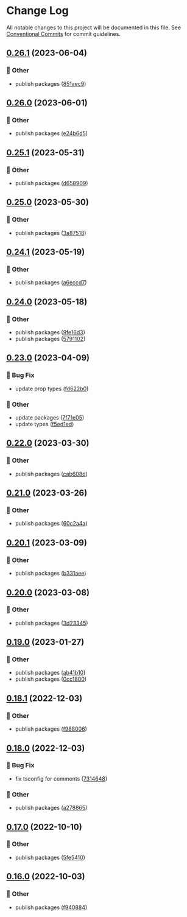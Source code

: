 # Change Log

All notable changes to this project will be documented in this file.
See [Conventional Commits](https://conventionalcommits.org) for commit guidelines.

## [0.26.1](https://github.com/daybrush/infinite-viewer/blob/master/packages/vue-infinite-viewer/compare/vue-infinite-viewer@0.26.0...vue-infinite-viewer@0.26.1) (2023-06-04)


### :mega: Other

* publish packages ([851aec9](https://github.com/daybrush/infinite-viewer/blob/master/packages/vue-infinite-viewer/commit/851aec94146b7349b0e823256a31ad63cc467555))



## [0.26.0](https://github.com/daybrush/infinite-viewer/blob/master/packages/vue-infinite-viewer/compare/vue-infinite-viewer@0.25.1...vue-infinite-viewer@0.26.0) (2023-06-01)


### :mega: Other

* publish packages ([e24b6d5](https://github.com/daybrush/infinite-viewer/blob/master/packages/vue-infinite-viewer/commit/e24b6d5d79530d3844fc8ca5ecfb7a306e6bb9b0))



## [0.25.1](https://github.com/daybrush/infinite-viewer/blob/master/packages/vue-infinite-viewer/compare/vue-infinite-viewer@0.25.0...vue-infinite-viewer@0.25.1) (2023-05-31)


### :mega: Other

* publish packages ([d658909](https://github.com/daybrush/infinite-viewer/blob/master/packages/vue-infinite-viewer/commit/d65890919f233dc5eec527aeb9b31c8b9487a919))



## [0.25.0](https://github.com/daybrush/infinite-viewer/blob/master/packages/vue-infinite-viewer/compare/vue-infinite-viewer@0.24.1...vue-infinite-viewer@0.25.0) (2023-05-30)


### :mega: Other

* publish packages ([3a87518](https://github.com/daybrush/infinite-viewer/blob/master/packages/vue-infinite-viewer/commit/3a8751838224c542c8952a05f6b1e7c7080ff048))



## [0.24.1](https://github.com/daybrush/infinite-viewer/blob/master/packages/vue-infinite-viewer/compare/vue-infinite-viewer@0.24.0...vue-infinite-viewer@0.24.1) (2023-05-19)


### :mega: Other

* publish packages ([a6eccd7](https://github.com/daybrush/infinite-viewer/blob/master/packages/vue-infinite-viewer/commit/a6eccd765bbb50bc0ead2c4997756914d53141bb))



## [0.24.0](https://github.com/daybrush/infinite-viewer/blob/master/packages/vue-infinite-viewer/compare/vue-infinite-viewer@0.23.0...vue-infinite-viewer@0.24.0) (2023-05-18)


### :mega: Other

* publish packages ([9fe16d3](https://github.com/daybrush/infinite-viewer/blob/master/packages/vue-infinite-viewer/commit/9fe16d35f4c550dbdcfb5b527e4ed53476067a7d))
* publish packages ([5791102](https://github.com/daybrush/infinite-viewer/blob/master/packages/vue-infinite-viewer/commit/579110248f87ca469c67998da17a9618f30d3484))



## [0.23.0](https://github.com/daybrush/infinite-viewer/blob/master/packages/vue-infinite-viewer/compare/vue-infinite-viewer@0.22.0...vue-infinite-viewer@0.23.0) (2023-04-09)


### :bug: Bug Fix

* update prop types ([fd622b0](https://github.com/daybrush/infinite-viewer/blob/master/packages/vue-infinite-viewer/commit/fd622b05facc759dda28d1897e689642f88dbed8))


### :mega: Other

* update packages ([7f71e05](https://github.com/daybrush/infinite-viewer/blob/master/packages/vue-infinite-viewer/commit/7f71e052a12f56bd5e1f662181ce1b28bb8004a0))
* update types ([f5ed1ed](https://github.com/daybrush/infinite-viewer/blob/master/packages/vue-infinite-viewer/commit/f5ed1ed526854f04cce3797286b0486b165fe466))



## [0.22.0](https://github.com/daybrush/infinite-viewer/blob/master/packages/vue-infinite-viewer/compare/vue-infinite-viewer@0.21.0...vue-infinite-viewer@0.22.0) (2023-03-30)


### :mega: Other

* publish packages ([cab608d](https://github.com/daybrush/infinite-viewer/blob/master/packages/vue-infinite-viewer/commit/cab608da74002e91953071ab646caaf8b46e8843))



## [0.21.0](https://github.com/daybrush/infinite-viewer/blob/master/packages/vue-infinite-viewer/compare/vue-infinite-viewer@0.20.1...vue-infinite-viewer@0.21.0) (2023-03-26)


### :mega: Other

* publish packages ([60c2a4a](https://github.com/daybrush/infinite-viewer/blob/master/packages/vue-infinite-viewer/commit/60c2a4a4752b756189bc2cea63e5d6defe1e83f7))



## [0.20.1](https://github.com/daybrush/infinite-viewer/blob/master/packages/vue-infinite-viewer/compare/vue-infinite-viewer@0.20.0...vue-infinite-viewer@0.20.1) (2023-03-09)


### :mega: Other

* publish packages ([b331aee](https://github.com/daybrush/infinite-viewer/blob/master/packages/vue-infinite-viewer/commit/b331aeefc684f815276d0fc4ec05f9955f59cd20))



## [0.20.0](https://github.com/daybrush/infinite-viewer/blob/master/packages/vue-infinite-viewer/compare/vue-infinite-viewer@0.19.0...vue-infinite-viewer@0.20.0) (2023-03-08)


### :mega: Other

* publish packages ([3d23345](https://github.com/daybrush/infinite-viewer/blob/master/packages/vue-infinite-viewer/commit/3d233455960c7afd2515c68ca26e1c00bf5bff1e))



## [0.19.0](https://github.com/daybrush/infinite-viewer/blob/master/packages/vue-infinite-viewer/compare/vue-infinite-viewer@0.18.1...vue-infinite-viewer@0.19.0) (2023-01-27)


### :mega: Other

* publish packages ([ab41b10](https://github.com/daybrush/infinite-viewer/blob/master/packages/vue-infinite-viewer/commit/ab41b100b2da4b3f5021cb843dd0731bbdea4a68))
* publish packages ([0cc1800](https://github.com/daybrush/infinite-viewer/blob/master/packages/vue-infinite-viewer/commit/0cc18007e64be634cc938dae905c78b7321498c3))



## [0.18.1](https://github.com/daybrush/infinite-viewer/blob/master/packages/vue-infinite-viewer/compare/vue-infinite-viewer@0.18.0...vue-infinite-viewer@0.18.1) (2022-12-03)


### :mega: Other

* publish packages ([f988006](https://github.com/daybrush/infinite-viewer/blob/master/packages/vue-infinite-viewer/commit/f98800609ce749dfd28da11af42448c310ef252f))



## [0.18.0](https://github.com/daybrush/infinite-viewer/blob/master/packages/vue-infinite-viewer/compare/vue-infinite-viewer@0.17.0...vue-infinite-viewer@0.18.0) (2022-12-03)


### :bug: Bug Fix

* fix tsconfig for comments ([7314648](https://github.com/daybrush/infinite-viewer/blob/master/packages/vue-infinite-viewer/commit/73146488f0a9308aa4db99a473269ddb744e18af))


### :mega: Other

* publish packages ([a278865](https://github.com/daybrush/infinite-viewer/blob/master/packages/vue-infinite-viewer/commit/a27886520517db13db611cbede6861be1b7f090a))



## [0.17.0](https://github.com/daybrush/infinite-viewer/blob/master/packages/vue-infinite-viewer/compare/vue-infinite-viewer@0.16.0...vue-infinite-viewer@0.17.0) (2022-10-10)


### :mega: Other

* publish packages ([5fe5410](https://github.com/daybrush/infinite-viewer/blob/master/packages/vue-infinite-viewer/commit/5fe5410328336014b62b899bfbdd642768372563))



## [0.16.0](https://github.com/daybrush/infinite-viewer/blob/master/packages/vue-infinite-viewer/compare/vue-infinite-viewer@0.15.5...vue-infinite-viewer@0.16.0) (2022-10-03)


### :mega: Other

* publish packages ([f940884](https://github.com/daybrush/infinite-viewer/blob/master/packages/vue-infinite-viewer/commit/f9408844f99014de30b3e9348541719f9bceef39))
